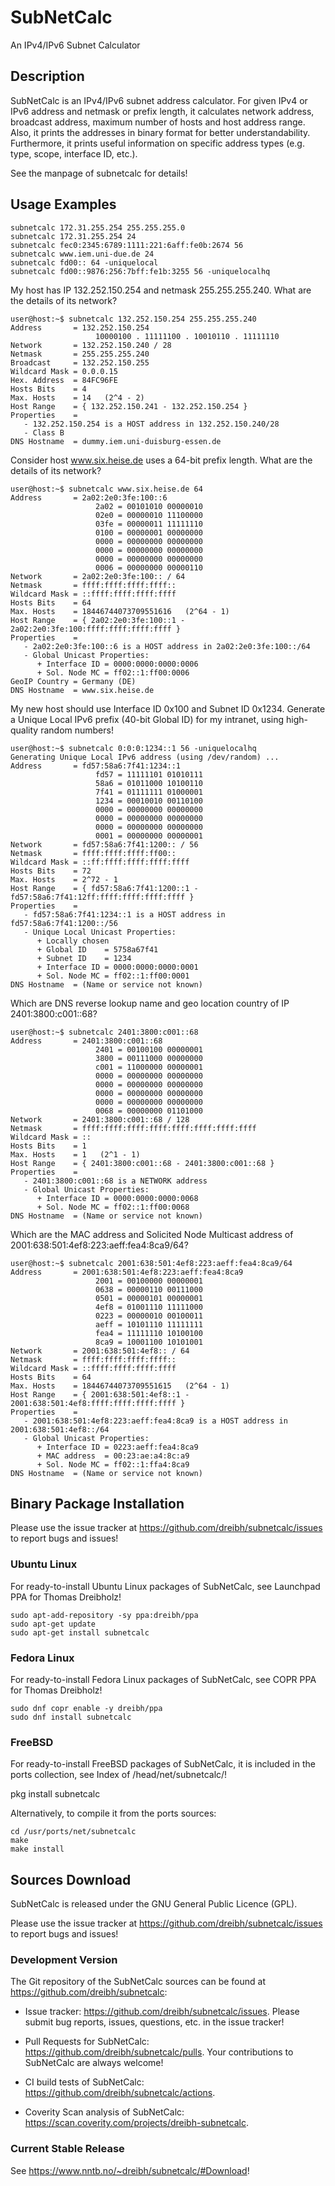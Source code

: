 # SubNetCalc
An IPv4/IPv6 Subnet Calculator

## Description

SubNetCalc is an IPv4/IPv6 subnet address calculator. For given IPv4 or IPv6
address and netmask or prefix length, it calculates network address, broadcast
address, maximum number of hosts and host address range. Also, it prints the
addresses in binary format for better understandability. Furthermore, it prints
useful information on specific address types (e.g. type, scope, interface ID,
etc.).

See the manpage of subnetcalc for details!

## Usage Examples

```
subnetcalc 172.31.255.254 255.255.255.0
subnetcalc 172.31.255.254 24
subnetcalc fec0:2345:6789:1111:221:6aff:fe0b:2674 56
subnetcalc www.iem.uni-due.de 24
subnetcalc fd00:: 64 -uniquelocal
subnetcalc fd00::9876:256:7bff:fe1b:3255 56 -uniquelocalhq
```

My host has IP 132.252.150.254 and netmask 255.255.255.240. What are the details of its network?

```
user@host:~$ subnetcalc 132.252.150.254 255.255.255.240
Address       = 132.252.150.254
                   10000100 . 11111100 . 10010110 . 11111110
Network       = 132.252.150.240 / 28
Netmask       = 255.255.255.240
Broadcast     = 132.252.150.255
Wildcard Mask = 0.0.0.15
Hex. Address  = 84FC96FE
Hosts Bits    = 4
Max. Hosts    = 14   (2^4 - 2)
Host Range    = { 132.252.150.241 - 132.252.150.254 }
Properties    =
   - 132.252.150.254 is a HOST address in 132.252.150.240/28
   - Class B
DNS Hostname  = dummy.iem.uni-duisburg-essen.de
```

Consider host www.six.heise.de uses a 64-bit prefix length. What are the details of its network?

```
user@host:~$ subnetcalc www.six.heise.de 64
Address       = 2a02:2e0:3fe:100::6
                   2a02 = 00101010 00000010
                   02e0 = 00000010 11100000
                   03fe = 00000011 11111110
                   0100 = 00000001 00000000
                   0000 = 00000000 00000000
                   0000 = 00000000 00000000
                   0000 = 00000000 00000000
                   0006 = 00000000 00000110
Network       = 2a02:2e0:3fe:100:: / 64
Netmask       = ffff:ffff:ffff:ffff::
Wildcard Mask = ::ffff:ffff:ffff:ffff
Hosts Bits    = 64
Max. Hosts    = 18446744073709551616   (2^64 - 1)
Host Range    = { 2a02:2e0:3fe:100::1 - 2a02:2e0:3fe:100:ffff:ffff:ffff:ffff }
Properties    =
   - 2a02:2e0:3fe:100::6 is a HOST address in 2a02:2e0:3fe:100::/64
   - Global Unicast Properties:
      + Interface ID = 0000:0000:0000:0006
      + Sol. Node MC = ff02::1:ff00:0006
GeoIP Country = Germany (DE)
DNS Hostname  = www.six.heise.de
```

My new host should use Interface ID 0x100 and Subnet ID 0x1234. Generate a Unique Local IPv6 prefix (40-bit Global ID) for my intranet, using high-quality random numbers!

```
user@host:~$ subnetcalc 0:0:0:1234::1 56 -uniquelocalhq
Generating Unique Local IPv6 address (using /dev/random) ...
Address       = fd57:58a6:7f41:1234::1
                   fd57 = 11111101 01010111
                   58a6 = 01011000 10100110
                   7f41 = 01111111 01000001
                   1234 = 00010010 00110100
                   0000 = 00000000 00000000
                   0000 = 00000000 00000000
                   0000 = 00000000 00000000
                   0001 = 00000000 00000001
Network       = fd57:58a6:7f41:1200:: / 56
Netmask       = ffff:ffff:ffff:ff00::
Wildcard Mask = ::ff:ffff:ffff:ffff:ffff
Hosts Bits    = 72
Max. Hosts    = 2^72 - 1
Host Range    = { fd57:58a6:7f41:1200::1 - fd57:58a6:7f41:12ff:ffff:ffff:ffff:ffff }
Properties    =
   - fd57:58a6:7f41:1234::1 is a HOST address in fd57:58a6:7f41:1200::/56
   - Unique Local Unicast Properties:
      + Locally chosen
      + Global ID    = 5758a67f41
      + Subnet ID    = 1234
      + Interface ID = 0000:0000:0000:0001
      + Sol. Node MC = ff02::1:ff00:0001
DNS Hostname  = (Name or service not known)
```

Which are DNS reverse lookup name and geo location country of IP 2401:3800:c001::68?

```
user@host:~$ subnetcalc 2401:3800:c001::68
Address       = 2401:3800:c001::68
                   2401 = 00100100 00000001
                   3800 = 00111000 00000000
                   c001 = 11000000 00000001
                   0000 = 00000000 00000000
                   0000 = 00000000 00000000
                   0000 = 00000000 00000000
                   0000 = 00000000 00000000
                   0068 = 00000000 01101000
Network       = 2401:3800:c001::68 / 128
Netmask       = ffff:ffff:ffff:ffff:ffff:ffff:ffff:ffff
Wildcard Mask = ::
Hosts Bits    = 1
Max. Hosts    = 1   (2^1 - 1)
Host Range    = { 2401:3800:c001::68 - 2401:3800:c001::68 }
Properties    =
   - 2401:3800:c001::68 is a NETWORK address
   - Global Unicast Properties:
      + Interface ID = 0000:0000:0000:0068
      + Sol. Node MC = ff02::1:ff00:0068
DNS Hostname  = (Name or service not known)
```

Which are the MAC address and Solicited Node Multicast address of 2001:638:501:4ef8:223:aeff:fea4:8ca9/64?

```
user@host:~$ subnetcalc 2001:638:501:4ef8:223:aeff:fea4:8ca9/64
Address       = 2001:638:501:4ef8:223:aeff:fea4:8ca9
                   2001 = 00100000 00000001
                   0638 = 00000110 00111000
                   0501 = 00000101 00000001
                   4ef8 = 01001110 11111000
                   0223 = 00000010 00100011
                   aeff = 10101110 11111111
                   fea4 = 11111110 10100100
                   8ca9 = 10001100 10101001
Network       = 2001:638:501:4ef8:: / 64
Netmask       = ffff:ffff:ffff:ffff::
Wildcard Mask = ::ffff:ffff:ffff:ffff
Hosts Bits    = 64
Max. Hosts    = 18446744073709551615   (2^64 - 1)
Host Range    = { 2001:638:501:4ef8::1 - 2001:638:501:4ef8:ffff:ffff:ffff:ffff }
Properties    =
   - 2001:638:501:4ef8:223:aeff:fea4:8ca9 is a HOST address in 2001:638:501:4ef8::/64
   - Global Unicast Properties:
      + Interface ID = 0223:aeff:fea4:8ca9
      + MAC address  = 00:23:ae:a4:8c:a9
      + Sol. Node MC = ff02::1:ffa4:8ca9
DNS Hostname  = (Name or service not known)
```

## Binary Package Installation

Please use the issue tracker at https://github.com/dreibh/subnetcalc/issues to report bugs and issues!

### Ubuntu Linux

For ready-to-install Ubuntu Linux packages of SubNetCalc, see Launchpad PPA for Thomas Dreibholz!

```
sudo apt-add-repository -sy ppa:dreibh/ppa
sudo apt-get update
sudo apt-get install subnetcalc
```

### Fedora Linux

For ready-to-install Fedora Linux packages of SubNetCalc, see COPR PPA for Thomas Dreibholz!

```
sudo dnf copr enable -y dreibh/ppa
sudo dnf install subnetcalc
```

### FreeBSD

For ready-to-install FreeBSD packages of SubNetCalc, it is included in the ports collection, see Index of /head/net/subnetcalc/!

   pkg install subnetcalc

Alternatively, to compile it from the ports sources:

```
cd /usr/ports/net/subnetcalc
make
make install
```

## Sources Download

SubNetCalc is released under the GNU General Public Licence (GPL).

Please use the issue tracker at https://github.com/dreibh/subnetcalc/issues to report bugs and issues!

### Development Version

The Git repository of the SubNetCalc sources can be found at https://github.com/dreibh/subnetcalc:

- Issue tracker: https://github.com/dreibh/subnetcalc/issues.
  Please submit bug reports, issues, questions, etc. in the issue tracker!

- Pull Requests for SubNetCalc: https://github.com/dreibh/subnetcalc/pulls.
  Your contributions to SubNetCalc are always welcome!

- CI build tests of SubNetCalc: https://github.com/dreibh/subnetcalc/actions.

- Coverity Scan analysis of SubNetCalc: https://scan.coverity.com/projects/dreibh-subnetcalc.

### Current Stable Release

See https://www.nntb.no/~dreibh/subnetcalc/#Download!
